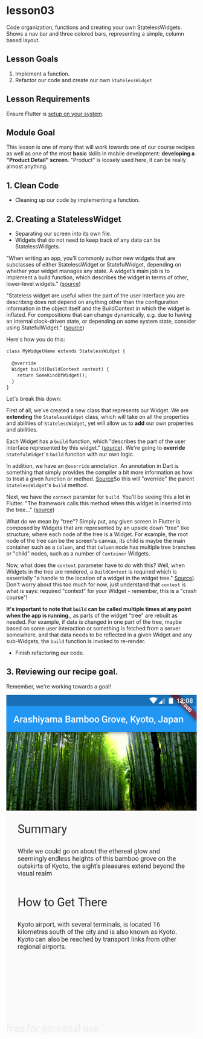 # lesson03

Code organization, functions and creating your own StatelessWidgets. Shows a nav bar and three colored bars, representing a simple, column based layout.

## Lesson Goals

1. Implement a function.
2. Refactor our code and create our own `StatelessWidget`

## Lesson Requirements

Ensure Flutter is [setup on your system](https://flutter.io/get-started/).

## Module Goal

This lesson is one of many that will work towards one of our course recipes as well as one of the most **basic** skills in mobile development: **developing a "Product Detail" screen**. "Product" is loosely used here, it can be really almost anything.

## 1. Clean Code

- Cleaning up our code by implementing a function.

## 2. Creating a StatelessWidget 

- Separating our screen into its own file.
- Widgets that do not need to keep track of any data can be StatelessWidgets.

"When writing an app, you’ll commonly author new widgets that are subclasses of either StatelessWidget or StatefulWidget, depending on whether your widget manages any state. A widget’s main job is to implement a build function, which describes the widget in terms of other, lower-level widgets."
([source](https://flutter.io/widgets-intro/#basic-widgets))

"Stateless widget are useful when the part of the user interface you are describing does not depend on anything other than the configuration information in the object itself and the BuildContext in which the widget is inflated. For compositions that can change dynamically, e.g. due to having an internal clock-driven state, or depending on some system state, consider using StatefulWidget."
([source](https://docs.flutter.io/flutter/widgets/StatelessWidget-class.html))

Here's how you do this:

```
class MyWidgetName extends StatelessWidget {

  @override
  Widget build(BuildContext context) {
    return SomeKindOfWidget();
  }
}
```

Let's break this down:

First of all, we've created a new class that represents our Widget. We are **extending** the `StatelessWidget` class, which will take on all the properties and abilities of `StatelessWidget`, yet will allow us to **add** our own properties and abilities.

Each Widget has a `build` function, which "describes the part of the user interface represented by this widget." ([source](https://docs.flutter.io/flutter/widgets/StatelessWidget/build.html)). We're going to **override** `StatefulWidget`'s `build` function with our own logic.

In addition, we have an `@override` annotation. An annotation in Dart is something that simply provides the compiler a bit more information as how to treat a given function or method. [Source](https://api.dartlang.org/stable/2.0.0/dart-core/override-constant.html)So this will "override" the parent `StatelessWidget`'s `build` method.

Next, we have the `context` paramter for `build`. You'll be seeing this a lot in Flutter. "The framework calls this method when this widget is inserted into the tree..." ([source](https://docs.flutter.io/flutter/widgets/StatelessWidget/build.html)) 

What do we mean by "tree"? Simply put, any given screen in Flutter is composed by Widgets that are represented by an upside down "tree" like structure, where each node of the tree is a Widget. For example, the root node of the tree can be the screen's canvas, its child is maybe the main container such as a `Column`, and that `Column` node has multiple tree branches or "child" nodes, such as a number of `Container` Widgets.

Now, what does the `context` parameter have to do with this? Well, when Widgets in the tree are rendered, a `BuildContext` is required which is essentially "a handle to the location of a widget in the widget tree." [Source](https://docs.flutter.io/flutter/widgets/BuildContext-class.html)). Don't worry about this too much for now, just understand that `context` is what is says: required "context" for your Widget - remember, this is a "crash course"!

**It's important to note that `build` can be called multiple times at any point when the app is running.**, as parts of the widget "tree" are rebuilt as needed. For example, if data is changed in one part of the tree, maybe based on some user interaction or something is fetched from a server somewhere, and that data needs to be reflected in a given Widget and any sub-Widgets, the `build` function is invoked to re-render.

- Finish refactoring our code. 

## 3. Reviewing our recipe goal.
   
Remember, we're working towards a goal!

![screenshot](lesson05-screenshot.png)